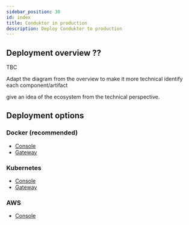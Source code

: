 ```yaml
---
sidebar_position: 30
id: index
title: Conduktor in production 
description: Deploy Conduktor to production
---
```


## Deployment overview ??

TBC

Adapt the diagram from the overview to make it more technical
identify each component/artifact

give an idea of the ecosystem from the technical perspective.

## Deployment options

### Docker (recommended)

- [Console](/guide/conduktor-in-production/deploy-artifacts/deploy-console)
- [Gateway](/guide/conduktor-in-production/deploy-artifacts/deploy-gateway)

### Kubernetes

- [Console](/guide/conduktor-in-production/deploy-artifacts/deploy-console/kubernetes)
- [Gateway](/guide/conduktor-in-production/deploy-artifacts/deploy-gateway/kubernetes)

### AWS

- [Console](/guide/tutorials/deploy-aws)
